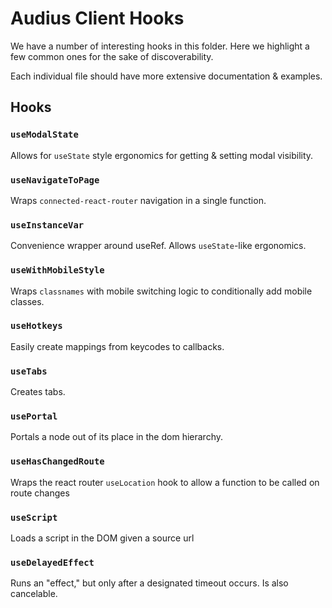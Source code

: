 # Audius Client Hooks

We have a number of interesting hooks in this folder. 
Here we highlight a few common ones for the sake of discoverability.  

Each individual file should have more extensive documentation & examples.

## Hooks
### `useModalState`
Allows for `useState` style ergonomics for getting & setting modal visibility.

### `useNavigateToPage`
Wraps `connected-react-router` navigation in a single function.

### `useInstanceVar`
Convenience wrapper around useRef. Allows `useState`-like ergonomics.

### `useWithMobileStyle`
Wraps `classnames` with mobile switching logic to conditionally add mobile classes.

### `useHotkeys`
Easily create mappings from keycodes to callbacks.

### `useTabs`
Creates tabs.

### `usePortal`
Portals a node out of its place in the dom hierarchy. 

### `useHasChangedRoute`
Wraps the react router `useLocation` hook to allow a function to be called on route changes

### `useScript`
Loads a script in the DOM given a source url

### `useDelayedEffect`
Runs an "effect," but only after a designated timeout occurs. Is also cancelable.